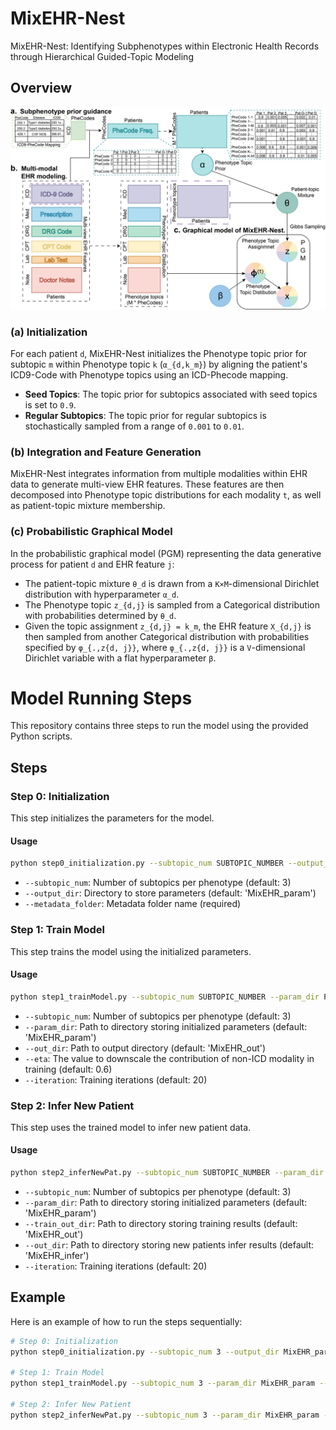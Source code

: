 # MixEHR-Nest
MixEHR-Nest: Identifying Subphenotypes within Electronic Health Records through Hierarchical Guided-Topic Modeling
## Overview
<img title="Model Overview" alt="Alt text" src="/figures/fig_model.png">

### (a) Initialization
For each patient `d`, MixEHR-Nest initializes the Phenotype topic prior for subtopic `m` within Phenotype topic `k` (`α_{d,k_m}`) by aligning the patient's ICD9-Code with Phenotype topics using an ICD-Phecode mapping. 
- **Seed Topics**: The topic prior for subtopics associated with seed topics is set to `0.9`.
- **Regular Subtopics**: The topic prior for regular subtopics is stochastically sampled from a range of `0.001` to `0.01`.

### (b) Integration and Feature Generation
MixEHR-Nest integrates information from multiple modalities within EHR data to generate multi-view EHR features. These features are then decomposed into Phenotype topic distributions for each modality `t`, as well as patient-topic mixture membership.

### (c) Probabilistic Graphical Model
In the probabilistic graphical model (PGM) representing the data generative process for patient `d` and EHR feature `j`:
- The patient-topic mixture `θ_d` is drawn from a `K×M`-dimensional Dirichlet distribution with hyperparameter `α_d`.
- The Phenotype topic `z_{d,j}` is sampled from a Categorical distribution with probabilities determined by `θ_d`.
- Given the topic assignment `z_{d,j} = k_m`, the EHR feature `X_{d,j}` is then sampled from another Categorical distribution with probabilities specified by `φ_{.,z{d, j}}`, where `φ_{.,z{d, j}}` is a `V`-dimensional Dirichlet variable with a flat hyperparameter `β`.

# Model Running Steps

This repository contains three steps to run the model using the provided Python scripts.

## Steps

### Step 0: Initialization

This step initializes the parameters for the model.

#### Usage

```bash
python step0_initialization.py --subtopic_num SUBTOPIC_NUMBER --output_dir STORE_DIR --metadata_folder METADATA_FOLDER
```

- `--subtopic_num`: Number of subtopics per phenotype (default: 3)
- `--output_dir`: Directory to store parameters (default: 'MixEHR_param')
- `--metadata_folder`: Metadata folder name (required)

### Step 1: Train Model

This step trains the model using the initialized parameters.

#### Usage

```bash
python step1_trainModel.py --subtopic_num SUBTOPIC_NUMBER --param_dir PARAM_DIR --out_dir OUT_DIR --eta ETA --iteration ITERATION
```

- `--subtopic_num`: Number of subtopics per phenotype (default: 3)
- `--param_dir`: Path to directory storing initialized parameters (default: 'MixEHR_param')
- `--out_dir`: Path to output directory (default: 'MixEHR_out')
- `--eta`: The value to downscale the contribution of non-ICD modality in training (default: 0.6)
- `--iteration`: Training iterations (default: 20)

### Step 2: Infer New Patient

This step uses the trained model to infer new patient data.

#### Usage

```bash
python step2_inferNewPat.py --subtopic_num SUBTOPIC_NUMBER --param_dir PARAM_DIR --train_out_dir TRAIN_OUT_DIR --out_dir OUT_DIR --iteration ITERATION
```

- `--subtopic_num`: Number of subtopics per phenotype (default: 3)
- `--param_dir`: Path to directory storing initialized parameters (default: 'MixEHR_param')
- `--train_out_dir`: Path to directory storing training results (default: 'MixEHR_out')
- `--out_dir`: Path to directory storing new patients infer results (default: 'MixEHR_infer')
- `--iteration`: Training iterations (default: 20)

## Example

Here is an example of how to run the steps sequentially:

```bash
# Step 0: Initialization
python step0_initialization.py --subtopic_num 3 --output_dir MixEHR_param --metadata_folder Admit

# Step 1: Train Model
python step1_trainModel.py --subtopic_num 3 --param_dir MixEHR_param --out_dir MixEHR_out --eta 0.6 --iteration 20

# Step 2: Infer New Patient
python step2_inferNewPat.py --subtopic_num 3 --param_dir MixEHR_param --train_out_dir MixEHR_out --out_dir MixEHR_infer --iteration 20
```
